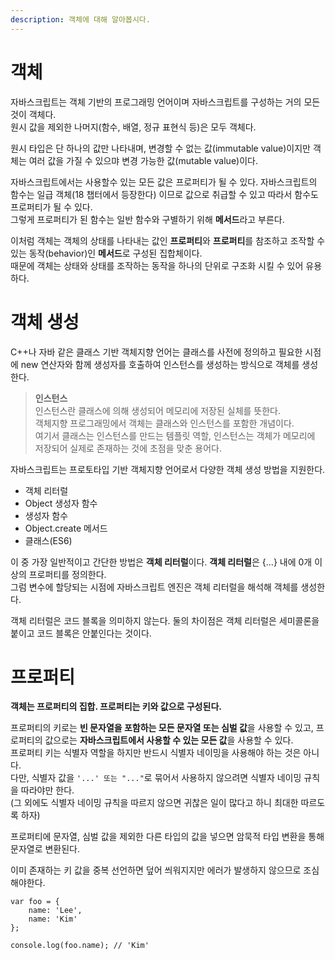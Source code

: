 ```yaml
---
description: 객체에 대해 알아봅시다.
---
```


# 객체
자바스크립트는 객체 기반의 프로그래밍 언어이며 자바스크립트를 구성하는 거의 모든 것이 객체다. <br>
원시 값을 제외한 나머지(함수, 배열, 정규 표현식 등)은 모두 객체다. <br>

원시 타입은 단 하나의 값만 나타내며, 변경할 수 없는 값(immutable value)이지만 객체는 여러 값을 가질 수 있으먀 변경 가능한 값(mutable value)이다. <br>

자바스크립트에서는 사용할수 있는 모든 값은 프로퍼티가 될 수 있다. 자바스크립트의 함수는 일급 객체(18 챕터에서 등장한다) 이므로 값으로 취급할 수 있고 따라서 함수도 프로퍼티가 될 수 있다. <br>
그렇게 프로퍼티가 된 함수는 일반 함수와 구별하기 위해 **메서드**라고 부른다.

이처럼 객체는 객체의 상태를 나타내는 값인 **프로퍼티**와 **프로퍼티**를 참조하고 조작할 수 있는 동작(behavior)인 **메서드**로 구성된 집합체이다. <br>
때문에 객체는 상태와 상태를 조작하는 동작을 하나의 단위로 구조화 시킬 수 있어 유용하다. <br>

# 객체 생성
C++나 자바 같은 클래스 기반 객체지향 언어는 클래스를 사전에 정의하고 필요한 시점에 new 연산자와 함께 생성자를 호출하여 인스턴스를 생성하는 방식으로 객체를 생성한다. <br>

> **인스턴스** <br>
인스턴스란 클래스에 의해 생성되어 메모리에 저장된 실체를 뜻한다. <br>
객체지향 프로그래밍에서 객체는 클래스와 인스턴스를 포함한 개념이다. <br>
여기서 클래스는 인스턴스를 만드는 템플릿 역할, 인스턴스는 객체가 메모리에 저장되어 실제로 존재하는 것에 초점을 맞춘 용어다. <br>

자바스크립트는 프로토타입 기반 객체지향 언어로서 다양한 객체 생성 방법을 지원한다. <br>
- 객체 리터럴
- Object 생성자 함수
- 생성자 함수
- Object.create 메서드
- 클래스(ES6)

이 중 가장 일반적이고 간단한 방법은 **객체 리터럴**이다. **객체 리터럴**은 {...} 내에 0개 이상의 프로퍼티를 정의한다. <br>
그럼 변수에 할당되는 시점에 자바스크립트 엔진은 객체 리터럴을 해석해 객체를 생성한다. <br>

객체 리터럴은 코드 블록을 의미하지 않는다. 둘의 차이점은 객체 리터럴은 세미콜론을 붙이고 코드 블록은 안붙인다는 것이다. <br>

# 프로퍼티
**객체는 프로퍼티의 집합. 프로퍼티는 키와 값으로 구성된다.**

프로퍼티의 키로는 **빈 문자열을 포함하는 모든 문자열 또는 심벌 값**을 사용할 수 있고, 프로퍼티의 값으로는 **자바스크립트에서 사용할 수 있는 모든 값**을 사용할 수 있다. <br>
프로퍼티 키는 식별자 역할을 하지만 반드시 식별자 네이밍을 사용해야 하는 것은 아니다. <br>
다만, 식별자 값을 `'...' 또는 "..."`로 묶어서 사용하지 않으려면 식별자 네이밍 규칙을 따라야만 한다. <br>(그 외에도 식별자 네이밍 규칙을 따르지 않으면 귀찮은 일이 많다고 하니 최대한 따르도록 하자) <br>

프로퍼티에 문자열, 심벌 값을 제외한 다른 타입의 값을 넣으면 암묵적 타입 변환을 통해 문자열로 변환된다. <br>

이미 존재하는 키 값을 중복 선언하면 덮어 씌워지지만 에러가 발생하지 않으므로 조심해야한다.
```
var foo = {
    name: 'Lee',
    name: 'Kim'
};

console.log(foo.name); // 'Kim'

```




